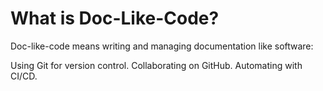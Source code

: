 # What is Doc-Like-Code?

Doc-like-code means writing and managing documentation like software:

Using Git for version control.
Collaborating on GitHub.
Automating with CI/CD.
